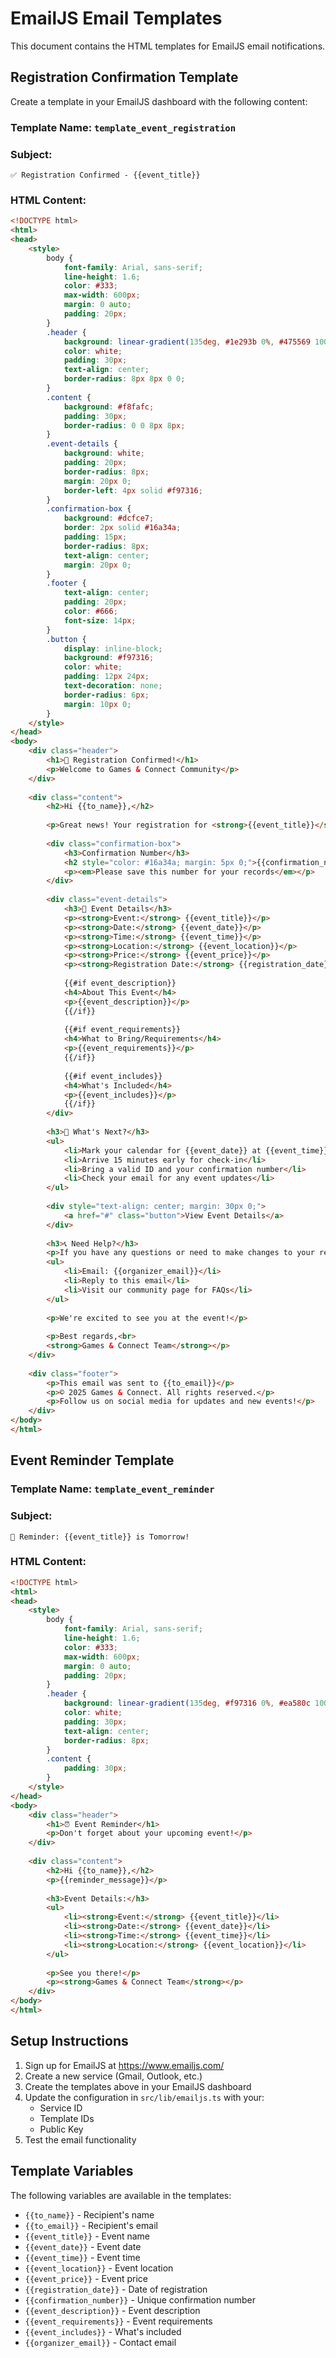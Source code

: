 # EmailJS Email Templates

This document contains the HTML templates for EmailJS email notifications.

## Registration Confirmation Template

Create a template in your EmailJS dashboard with the following content:

### Template Name: `template_event_registration`

### Subject: 
```
✅ Registration Confirmed - {{event_title}}
```

### HTML Content:
```html
<!DOCTYPE html>
<html>
<head>
    <style>
        body {
            font-family: Arial, sans-serif;
            line-height: 1.6;
            color: #333;
            max-width: 600px;
            margin: 0 auto;
            padding: 20px;
        }
        .header {
            background: linear-gradient(135deg, #1e293b 0%, #475569 100%);
            color: white;
            padding: 30px;
            text-align: center;
            border-radius: 8px 8px 0 0;
        }
        .content {
            background: #f8fafc;
            padding: 30px;
            border-radius: 0 0 8px 8px;
        }
        .event-details {
            background: white;
            padding: 20px;
            border-radius: 8px;
            margin: 20px 0;
            border-left: 4px solid #f97316;
        }
        .confirmation-box {
            background: #dcfce7;
            border: 2px solid #16a34a;
            padding: 15px;
            border-radius: 8px;
            text-align: center;
            margin: 20px 0;
        }
        .footer {
            text-align: center;
            padding: 20px;
            color: #666;
            font-size: 14px;
        }
        .button {
            display: inline-block;
            background: #f97316;
            color: white;
            padding: 12px 24px;
            text-decoration: none;
            border-radius: 6px;
            margin: 10px 0;
        }
    </style>
</head>
<body>
    <div class="header">
        <h1>🎉 Registration Confirmed!</h1>
        <p>Welcome to Games & Connect Community</p>
    </div>
    
    <div class="content">
        <h2>Hi {{to_name}},</h2>
        
        <p>Great news! Your registration for <strong>{{event_title}}</strong> has been confirmed.</p>
        
        <div class="confirmation-box">
            <h3>Confirmation Number</h3>
            <h2 style="color: #16a34a; margin: 5px 0;">{{confirmation_number}}</h2>
            <p><em>Please save this number for your records</em></p>
        </div>
        
        <div class="event-details">
            <h3>📅 Event Details</h3>
            <p><strong>Event:</strong> {{event_title}}</p>
            <p><strong>Date:</strong> {{event_date}}</p>
            <p><strong>Time:</strong> {{event_time}}</p>
            <p><strong>Location:</strong> {{event_location}}</p>
            <p><strong>Price:</strong> {{event_price}}</p>
            <p><strong>Registration Date:</strong> {{registration_date}}</p>
            
            {{#if event_description}}
            <h4>About This Event</h4>
            <p>{{event_description}}</p>
            {{/if}}
            
            {{#if event_requirements}}
            <h4>What to Bring/Requirements</h4>
            <p>{{event_requirements}}</p>
            {{/if}}
            
            {{#if event_includes}}
            <h4>What's Included</h4>
            <p>{{event_includes}}</p>
            {{/if}}
        </div>
        
        <h3>🎯 What's Next?</h3>
        <ul>
            <li>Mark your calendar for {{event_date}} at {{event_time}}</li>
            <li>Arrive 15 minutes early for check-in</li>
            <li>Bring a valid ID and your confirmation number</li>
            <li>Check your email for any event updates</li>
        </ul>
        
        <div style="text-align: center; margin: 30px 0;">
            <a href="#" class="button">View Event Details</a>
        </div>
        
        <h3>📞 Need Help?</h3>
        <p>If you have any questions or need to make changes to your registration, please contact us:</p>
        <ul>
            <li>Email: {{organizer_email}}</li>
            <li>Reply to this email</li>
            <li>Visit our community page for FAQs</li>
        </ul>
        
        <p>We're excited to see you at the event!</p>
        
        <p>Best regards,<br>
        <strong>Games & Connect Team</strong></p>
    </div>
    
    <div class="footer">
        <p>This email was sent to {{to_email}}</p>
        <p>© 2025 Games & Connect. All rights reserved.</p>
        <p>Follow us on social media for updates and new events!</p>
    </div>
</body>
</html>
```

## Event Reminder Template

### Template Name: `template_event_reminder`

### Subject:
```
🔔 Reminder: {{event_title}} is Tomorrow!
```

### HTML Content:
```html
<!DOCTYPE html>
<html>
<head>
    <style>
        body {
            font-family: Arial, sans-serif;
            line-height: 1.6;
            color: #333;
            max-width: 600px;
            margin: 0 auto;
            padding: 20px;
        }
        .header {
            background: linear-gradient(135deg, #f97316 0%, #ea580c 100%);
            color: white;
            padding: 30px;
            text-align: center;
            border-radius: 8px;
        }
        .content {
            padding: 30px;
        }
    </style>
</head>
<body>
    <div class="header">
        <h1>⏰ Event Reminder</h1>
        <p>Don't forget about your upcoming event!</p>
    </div>
    
    <div class="content">
        <h2>Hi {{to_name}},</h2>
        <p>{{reminder_message}}</p>
        
        <h3>Event Details:</h3>
        <ul>
            <li><strong>Event:</strong> {{event_title}}</li>
            <li><strong>Date:</strong> {{event_date}}</li>
            <li><strong>Time:</strong> {{event_time}}</li>
            <li><strong>Location:</strong> {{event_location}}</li>
        </ul>
        
        <p>See you there!</p>
        <p><strong>Games & Connect Team</strong></p>
    </div>
</body>
</html>
```

## Setup Instructions

1. Sign up for EmailJS at https://www.emailjs.com/
2. Create a new service (Gmail, Outlook, etc.)
3. Create the templates above in your EmailJS dashboard
4. Update the configuration in `src/lib/emailjs.ts` with your:
   - Service ID
   - Template IDs
   - Public Key
5. Test the email functionality

## Template Variables

The following variables are available in the templates:

- `{{to_name}}` - Recipient's name
- `{{to_email}}` - Recipient's email
- `{{event_title}}` - Event name
- `{{event_date}}` - Event date
- `{{event_time}}` - Event time
- `{{event_location}}` - Event location
- `{{event_price}}` - Event price
- `{{registration_date}}` - Date of registration
- `{{confirmation_number}}` - Unique confirmation number
- `{{event_description}}` - Event description
- `{{event_requirements}}` - Event requirements
- `{{event_includes}}` - What's included
- `{{organizer_email}}` - Contact email
